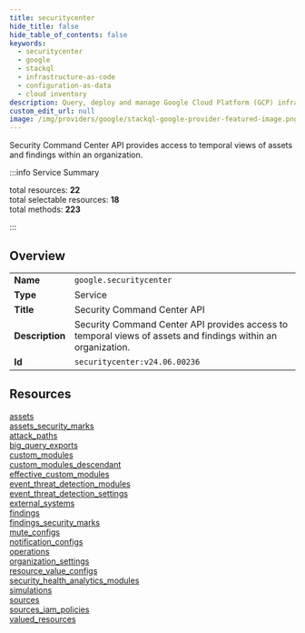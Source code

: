 ```yaml
---
title: securitycenter
hide_title: false
hide_table_of_contents: false
keywords:
  - securitycenter
  - google
  - stackql
  - infrastructure-as-code
  - configuration-as-data
  - cloud inventory
description: Query, deploy and manage Google Cloud Platform (GCP) infrastructure and resources using SQL
custom_edit_url: null
image: /img/providers/google/stackql-google-provider-featured-image.png
---
```


Security Command Center API provides access to temporal views of assets and findings within an organization.  
    
:::info Service Summary

<div class="row">
<div class="providerDocColumn">
<span>total resources:&nbsp;<b>22</b></span><br />
<span>total selectable resources:&nbsp;<b>18</b></span><br />
<span>total methods:&nbsp;<b>223</b></span><br />
</div>
</div>

:::

## Overview
<table><tbody>
<tr><td><b>Name</b></td><td><code>google.securitycenter</code></td></tr>
<tr><td><b>Type</b></td><td>Service</td></tr>
<tr><td><b>Title</b></td><td>Security Command Center API</td></tr>
<tr><td><b>Description</b></td><td>Security Command Center API provides access to temporal views of assets and findings within an organization.</td></tr>
<tr><td><b>Id</b></td><td><code>securitycenter:v24.06.00236</code></td></tr>
</tbody></table>

## Resources
<div class="row">
<div class="providerDocColumn">
<a href="/providers/google/securitycenter/assets/">assets</a><br />
<a href="/providers/google/securitycenter/assets_security_marks/">assets_security_marks</a><br />
<a href="/providers/google/securitycenter/attack_paths/">attack_paths</a><br />
<a href="/providers/google/securitycenter/big_query_exports/">big_query_exports</a><br />
<a href="/providers/google/securitycenter/custom_modules/">custom_modules</a><br />
<a href="/providers/google/securitycenter/custom_modules_descendant/">custom_modules_descendant</a><br />
<a href="/providers/google/securitycenter/effective_custom_modules/">effective_custom_modules</a><br />
<a href="/providers/google/securitycenter/event_threat_detection_modules/">event_threat_detection_modules</a><br />
<a href="/providers/google/securitycenter/event_threat_detection_settings/">event_threat_detection_settings</a><br />
<a href="/providers/google/securitycenter/external_systems/">external_systems</a><br />
<a href="/providers/google/securitycenter/findings/">findings</a><br />
</div>
<div class="providerDocColumn">
<a href="/providers/google/securitycenter/findings_security_marks/">findings_security_marks</a><br />
<a href="/providers/google/securitycenter/mute_configs/">mute_configs</a><br />
<a href="/providers/google/securitycenter/notification_configs/">notification_configs</a><br />
<a href="/providers/google/securitycenter/operations/">operations</a><br />
<a href="/providers/google/securitycenter/organization_settings/">organization_settings</a><br />
<a href="/providers/google/securitycenter/resource_value_configs/">resource_value_configs</a><br />
<a href="/providers/google/securitycenter/security_health_analytics_modules/">security_health_analytics_modules</a><br />
<a href="/providers/google/securitycenter/simulations/">simulations</a><br />
<a href="/providers/google/securitycenter/sources/">sources</a><br />
<a href="/providers/google/securitycenter/sources_iam_policies/">sources_iam_policies</a><br />
<a href="/providers/google/securitycenter/valued_resources/">valued_resources</a><br />
</div>
</div>
